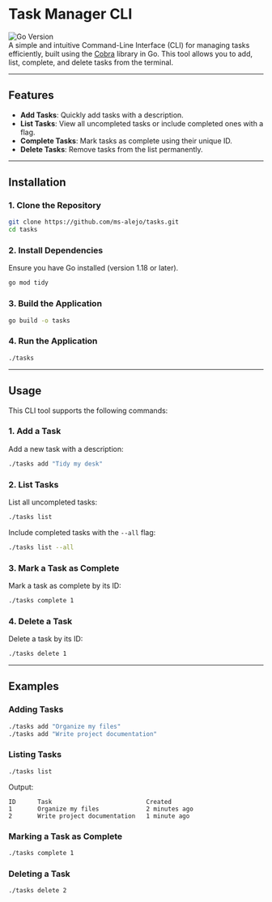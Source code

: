 # **Task Manager CLI**

![Go Version](https://img.shields.io/github/go-mod/go-version/github/username/tasks)  
A simple and intuitive Command-Line Interface (CLI) for managing tasks efficiently, built using the [Cobra](https://github.com/spf13/cobra) library in Go. This tool allows you to add, list, complete, and delete tasks from the terminal.

---

## **Features**

- **Add Tasks**: Quickly add tasks with a description.
- **List Tasks**: View all uncompleted tasks or include completed ones with a flag.
- **Complete Tasks**: Mark tasks as complete using their unique ID.
- **Delete Tasks**: Remove tasks from the list permanently.

---

## **Installation**

### **1. Clone the Repository**
```bash
git clone https://github.com/ms-alejo/tasks.git
cd tasks
```

### **2. Install Dependencies**
Ensure you have Go installed (version 1.18 or later).

```bash
go mod tidy
```

### **3. Build the Application**
```bash
go build -o tasks
```

### **4. Run the Application**
```bash
./tasks
```

---

## **Usage**

This CLI tool supports the following commands:

### **1. Add a Task**
Add a new task with a description:
```bash
./tasks add "Tidy my desk"
```

### **2. List Tasks**
List all uncompleted tasks:
```bash
./tasks list
```

Include completed tasks with the `--all` flag:
```bash
./tasks list --all
```

### **3. Mark a Task as Complete**
Mark a task as complete by its ID:
```bash
./tasks complete 1
```

### **4. Delete a Task**
Delete a task by its ID:
```bash
./tasks delete 1
```

---

## **Examples**

### **Adding Tasks**
```bash
./tasks add "Organize my files"
./tasks add "Write project documentation"
```

### **Listing Tasks**
```bash
./tasks list
```
Output:
```
ID      Task                          Created
1       Organize my files             2 minutes ago
2       Write project documentation   1 minute ago
```

### **Marking a Task as Complete**
```bash
./tasks complete 1
```

### **Deleting a Task**
```bash
./tasks delete 2
```
